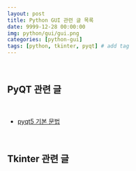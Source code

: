 ```yaml
---
layout: post
title: Python GUI 관련 글 목록
date: 9999-12-28 00:00:00
img: python/gui/gui.png
categories: [python-gui] 
tags: [python, tkinter, pyqt] # add tag
---
```


<br>

## **PyQT 관련 글**

<br>

- [pyqt5 기본 문법](https://gaussian37.github.io/python-gui-pyqt5_basic/)

<br>

## **Tkinter 관련 글**

<br>


